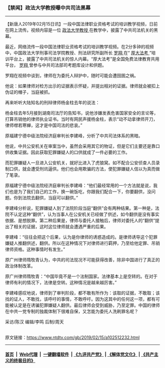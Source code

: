 ### 【禁闻】政法大学教授曝中共司法黑幕
------------------------

<div class="post_content">
 <p>
  【新唐人2019年02月15日讯】一段中国法律职业资格考试的培训教学视频，日前在网上流传。视频内容是一位
  <a href="https://www.ntdtv.com/gb/政法大学教授.htm">
   政法大学教授
  </a>
  在教学中，披露了中共司法机关的黑幕。
 </p>
 <p>
  最近，网络流传一段中国法律职业资格考试的培训教学视频。在2分多钟的视频中，中国政法大学刑事司法学院教授、刑法研究所副所长
  <a href="https://www.ntdtv.com/gb/罗翔.htm">
   罗翔
  </a>
  在“
  <a href="https://www.ntdtv.com/gb/厚大法考.htm">
   厚大法考
  </a>
  ”培训平台上，披露了中共司法机关的惊人内幕。“厚大法考”是全国免费法律教育共用平台，
  <a href="https://www.ntdtv.com/gb/罗翔.htm">
   罗翔
  </a>
  曾参与中共司法部司考题库设计和供题。
 </p>
 <p>
  罗翔在视频中谈到，律师在为委托人辩护中，随时可能会遭囹圄之祸。
 </p>
 <p>
  他说：如果律师对检方出示的证据表示怀疑，并提出相对的证据。律师就会被扣上伪证的帽子，当庭被抓。
 </p>
 <p>
  再来听听大陆知名的刑辩律师杨金柱去年的说法：
 </p>
 <p>
  杨金柱去年5月接到湖南司法厅的告知书，说他涉嫌发表危害国家安全的言论等，打算吊销他的律师执业证书。当时有网民声援杨金柱，表示“动不动拿律师开刀，律师噤若寒蝉，这才是中国司法的悲哀。”
 </p>
 <p>
  原福建宁德中级法院经济庭审判长李建峰，分析了中共司法体系的黑暗。
 </p>
 <p>
  他说，中共公安机关在审案当中，虽然会采用其它的物证，但是它们主要还是靠口供收集证据。因此获取犯罪嫌疑人的口供就成了一件必要的工作。
 </p>
 <p>
  而犯罪嫌疑人一旦进入公安机关，就好比进入了虎狼窝。如不配合公安侦查人员录制口供，就会遭受刑讯逼供。他们也会用欺骗的方法，使犯罪嫌疑人信以为真而做了笔录。
 </p>
 <p>
  原福建宁德中级法院经济庭审判长李建峰：“他们最经常用的一个方法就是说，我们也是为了我们自己的工作，换一碗饭吃，你跟我们配合一下，你要翻供，没问题。你到法院去翻供，当庭可以翻供。”
 </p>
 <p>
  李建峰分析说，犯罪嫌疑人到了法院阶段当庭“翻供”会有两种结果。第一种是，法院不认定这种“翻供”，认为当事人在公安机关已经做了供述，如今翻供是没有事实依据、是想脱罪。第二种后果是，律师与委托人接触后，律师对委托人的“翻供”提出了相关的证据，这时这位律师就会遭遇严重的后果。
 </p>
 <p>
  李建峰：“往往会把这个后果，认为是你律师的诱惑造成的。是律师诱导这个犯罪嫌疑人推翻供述，翻供。所以在这种情况下对律师进行羁押，乃至给他定罪、吊销律师资格。这种事情时有发生。”
 </p>
 <p>
  原广州律师隋牧青认为，中共的司法现况不可能获得改善，除非中国进行了真正的政治体制改革。
 </p>
 <p>
  原广州律师隋牧青：“中国毕竟不是一个法制国家。法律基本上是空转的。在对于律师有利的情况下，法律是空转。这种情况是越来越厉害。”
 </p>
 <p>
  李建峰感叹地说，律师到了审判阶段，都不敢有所作为：该取的证据，不敢取；该找的证人，不敢找，该呼吁的事情，不敢呼吁。因为这其中的任何这一项，都有可能被认定是在诱骗犯罪嫌疑人翻供。最后律师会受到威胁，乃至定罪。中国的律师在中共一党专制的独裁体制下很难自保，又怎能为委托人洗刷罪名呢？
 </p>
 <p>
  采访/陈汉 编辑/李鸣 后制/周天
 </p>
 <div class="single_ad">
 </div>
</div>

<br/>原文链接：https://www.ntdtv.com/gb/2019/02/15/a102512232.html


------------------------
#### [首页](https://github.com/gfw-breaker/banned-news/blob/master/README.md) &nbsp;|&nbsp; [Web代理](https://github.com/labour-camp/helloworld) &nbsp;|&nbsp; [一键翻墙软件](https://github.com/gfw-breaker/nogfw/blob/master/README.md) &nbsp;| [《九评共产党》](https://github.com/gfw-breaker/9ping.md/blob/master/README.md#九评之一评共产党是什么) | [《解体党文化》](https://github.com/gfw-breaker/jtdwh.md/blob/master/README.md) | [《共产主义的终极目的》](https://github.com/gfw-breaker/gczydzjmd.md/blob/master/README.md)

